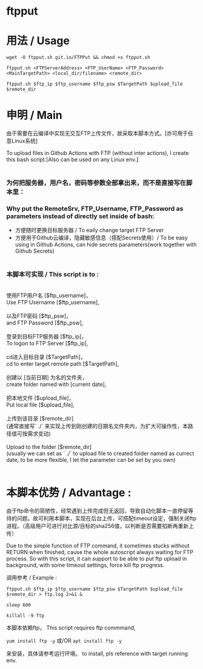 # ftpput

# 用法 / Usage

` wget -O ftpput.sh git.io/FTPPut && chmod +x ftpput.sh `

` ftpput.sh <FTPServerAddress> <FTP_UserName> <FTP_Password> <MainTargetPath> <local_dir/filename> <remote_dir> `

` ftpput.sh $ftp_ip $ftp_username $ftp_psw $TargetPath $upload_file $remote_dir `


# 申明 / Main

由于需要在云编译中实现无交互FTP上传文件，故采取本脚本方式。[亦可用于任意Linux系统]

To upload files in Github Actions with FTP (without inter actions), I create this bash script.[Also can be used on any Linux env.]
<br><br>
### 为何把服务器，用户名，密码等参数全部拿出来，而不是直接写在脚本里：
### Why put the RemoteSrv, FTP_Username, FTP_Password as parameters instead of directly set inside of bash:

- 方便随时更换目标服务器 / To eaily change target FTP Server
- 方便用于Github云编译，隐藏敏感信息（搭配Secrets使用）/ To be easy using in Github Actions, can hide secrets parameters(work together with Github Secrets)
<br><br>
### 本脚本可实现 / This script is to :
<br>
使用FTP用户名 [$ftp_username]，
<br>
Use FTP Username [$ftp_username],
<br><br>
以及FTP密码 [$ftp_psw]，
<br>
and FTP Password [$ftp_psw],
<br><br>
登录到目标FTP服务器 [$ftp_ip]，
<br>
To logon to FTP Server [$ftp_ip],
<br><br>
cd进入目标目录 [$TargetPath]，
<br>
cd to enter target remote path [$TargetPath],
<br><br>
创建以 [当前日期] 为名的文件夹，
<br>
create folder named with [current date],
<br><br>
把本地文件 [$upload_file]，
<br>
Put local file [$upload_file],
<br><br>
上传到该目录 [$remote_dir]
<br>
(通常直接写` ./` 来实现上传到刚创建的日期名文件夹内，为扩大可操作性，本路径值可按需求变动)
<br><br>
Upload to the folder [$remote_dir] 
<br>
(usually we can set as ` ./`  to upload file to created folder named as currect date, to be more flexible, I let the parameter can be set by you own)
<br><br>


# 本脚本优势 / Advantage :

由于ftp命令的简陋性，经常遇到上传完成但无返回，导致自动化脚本一直停留等待的问题。故可利用本脚本，实现在后台上传，可搭配timeout设定，强制关闭ftp进程。（高级用户可进行对比源/目标的sha256值，以判断是否需要掐断再重新上传）

Due to the simple function of FTP command, it sometimes stucks without RETURN when finished, cause the whole autoscript always waiting for FTP process.
So with this script, it can support to be able to put ftp upload in background, with some timeout settings, force kill ftp progress.


调用参考 / Example :

` ftpput.sh $ftp_ip $ftp_username $ftp_psw $TargetPath $upload_file $remote_dir > ftp.log 2>&1 & `

` sleep 600 `

` killall -9 ftp `

本脚本依赖ftp，
This script requires ftp commmand,

`yum install ftp -y`
或/OR `apt install ftp -y`

来安装，具体请参考运行环境。
to install, pls reference with target running env.
